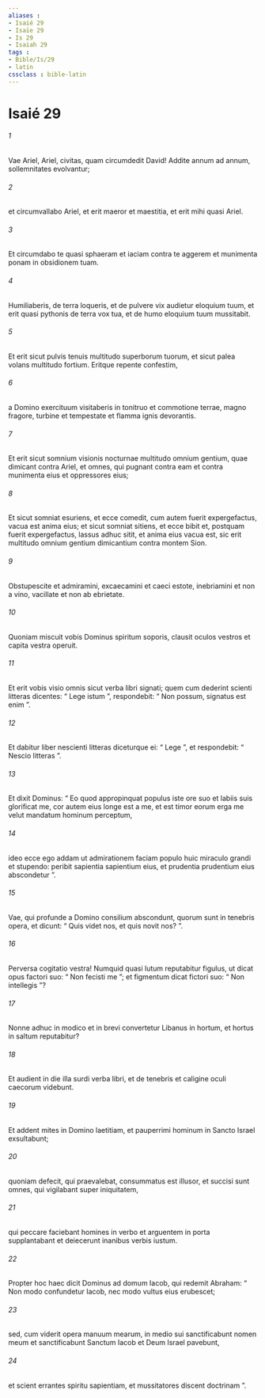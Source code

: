 ```yaml
---
aliases : 
- Isaié 29
- Isaïe 29
- Is 29
- Isaiah 29
tags : 
- Bible/Is/29
- latin
cssclass : bible-latin
---
```


# Isaié 29

###### 1
Vae Ariel, Ariel, civitas, quam circumdedit David! Addite annum ad annum, sollemnitates evolvantur;
###### 2
et circumvallabo Ariel, et erit maeror et maestitia, et erit mihi quasi Ariel.
###### 3
Et circumdabo te quasi sphaeram et iaciam contra te aggerem et munimenta ponam in obsidionem tuam.
###### 4
Humiliaberis, de terra loqueris, et de pulvere vix audietur eloquium tuum, et erit quasi pythonis de terra vox tua, et de humo eloquium tuum mussitabit.
###### 5
Et erit sicut pulvis tenuis multitudo superborum tuorum, et sicut palea volans multitudo fortium. Eritque repente confestim,
###### 6
a Domino exercituum visitaberis in tonitruo et commotione terrae, magno fragore, turbine et tempestate et flamma ignis devorantis.
###### 7
Et erit sicut somnium visionis nocturnae multitudo omnium gentium, quae dimicant contra Ariel, et omnes, qui pugnant contra eam et contra munimenta eius et oppressores eius;
###### 8
Et sicut somniat esuriens, et ecce comedit, cum autem fuerit expergefactus, vacua est anima eius; et sicut somniat sitiens, et ecce bibit et, postquam fuerit expergefactus, lassus adhuc sitit, et anima eius vacua est, sic erit multitudo omnium gentium dimicantium contra montem Sion. 
###### 9
Obstupescite et admiramini, excaecamini et caeci estote, inebriamini et non a vino, vacillate et non ab ebrietate.
###### 10
Quoniam miscuit vobis Dominus spiritum soporis, clausit oculos vestros et capita vestra operuit.
###### 11
Et erit vobis visio omnis sicut verba libri signati; quem cum dederint scienti litteras dicentes: “ Lege istum ”, respondebit: “ Non possum, signatus est enim ”. 
###### 12
Et dabitur liber nescienti litteras diceturque ei: “ Lege ”, et respondebit: “ Nescio litteras ”.
###### 13
Et dixit Dominus: “ Eo quod appropinquat populus iste ore suo et labiis suis glorificat me, cor autem eius longe est a me, et est timor eorum erga me velut mandatum hominum perceptum,
###### 14
ideo ecce ego addam ut admirationem faciam populo huic miraculo grandi et stupendo: peribit sapientia sapientium eius, et prudentia prudentium eius abscondetur ”.
###### 15
Vae, qui profunde a Domino consilium abscondunt, quorum sunt in tenebris opera, et dicunt: “ Quis videt nos, et quis novit nos? ”.
###### 16
Perversa cogitatio vestra! Numquid quasi lutum reputabitur figulus, ut dicat opus factori suo: “ Non fecisti me ”; et figmentum dicat fictori suo: “ Non intellegis ”?
###### 17
Nonne adhuc in modico et in brevi convertetur Libanus in hortum, et hortus in saltum reputabitur?
###### 18
Et audient in die illa surdi verba libri, et de tenebris et caligine oculi caecorum videbunt.
###### 19
Et addent mites in Domino laetitiam, et pauperrimi hominum in Sancto Israel exsultabunt;
###### 20
quoniam defecit, qui praevalebat, consummatus est illusor, et succisi sunt omnes, qui vigilabant super iniquitatem,
###### 21
qui peccare faciebant homines in verbo et arguentem in porta supplantabant et deiecerunt inanibus verbis iustum.
###### 22
Propter hoc haec dicit Dominus ad domum Iacob, qui redemit Abraham: “ Non modo confundetur Iacob, nec modo vultus eius erubescet;
###### 23
sed, cum viderit opera manuum mearum, in medio sui sanctificabunt nomen meum et sanctificabunt Sanctum Iacob et Deum Israel pavebunt,
###### 24
et scient errantes spiritu sapientiam, et mussitatores discent doctrinam ”.
